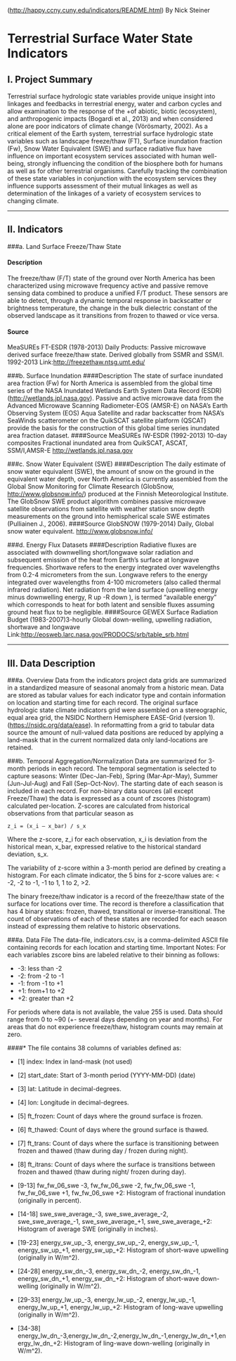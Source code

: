 (http://happy.ccny.cuny.edu/indicators/README.html)
By Nick Steiner


Terrestrial Surface Water State Indicators
==========================================

I. Project Summary
------------------

Terrestrial surface hydrologic state variables provide unique insight into linkages and feedbacks
in terrestrial energy, water and carbon cycles and allow examination to the response of the +of
abiotic, biotic (ecosystem), and anthropogenic impacts (Bogardi et al., 2013) and when considered
alone are poor indicators of climate change (Vörösmarty, 2002). As a critical element of the Earth
system, terrestrial surface hydrologic state variables such as landscape freeze/thaw (FT), Surface
inundation fraction (Fw), Snow Water Equivalent (SWE) and surface radiative flux have influence
on important ecosystem services associated with human well-being, strongly influencing the
condition of the biosphere both for humans as well as for other terrestrial organisms. Carefully
tracking the combination of these state variables in conjunction with the ecosystem services they
influence supports assessment of their mutual linkages as well as determination of the linkages of
a variety of ecosystem services to changing climate.

---
II. Indicators
--------------

###a. Land Surface Freeze/Thaw State

#### Description
The freeze/thaw (F/T) state of the ground over North America has been characterized using
microwave frequency active and passive remove sensing data combined to produce a unified F/T
product. These sensors are able to detect, through a dynamic temporal response in backscatter or
brightness temperature, the change in the bulk dielectric constant of the observed landscape as it
transitions from frozen to thawed or vice versa.

#### Source
MeaSUREs FT-ESDR (1978-2013) Daily Products: Passive microwave derived surface freeze/thaw state. Derived globally from SSMR and SSM/I. 1992-2013 Link:http://freezethaw.ntsg.umt.edu/

###b. Surface Inundation
####Description
The state of surface inundated area fraction (Fw) for North America is assembled from the global time series of the NASA Inundated Wetlands Earth System Data Record (ESDR)(http://wetlands.jpl.nasa.gov). Passive and active microwave data from the Advanced Microwave Scanning Radiometer-EOS (AMSR-E) on NASA’s Earth Observing System (EOS) Aqua Satellite and radar backscatter from NASA’s SeaWinds scatterometer on the QuikSCAT satellite platform
(QSCAT) provide the basis for the construction of this global time series inundated area fraction dataset.
####Source
MeaSUREs IW-ESDR (1992-2013) 10-day composites Fractional inundated area from QuikSCAT, ASCAT, SSM/I,AMSR-E http://wetlands.jpl.nasa.gov

###c. Snow Water Equivalent (SWE)
####Description
The daily estimate of snow water equivalent (SWE), the amount of snow on the ground in the equivalent water depth, over North America is currently assembled from the Global Snow Monitoring for Climate Research (GlobSnow, http://www.globsnow.info/) produced at the Finnish Meteorological Institute. The GlobSnow SWE product algorithm combines passive microwave satellite observations from satellite with weather station snow depth measurements on the ground into hemispherical scale SWE estimates (Pulliainen J., 2006).
####Source
GlobSNOW (1979-2014) Daily, Global snow water equivalent. http://www.globsnow.info/


###d. Energy Flux Datasets
####Description
Radiative fluxes are associated with downwelling short/longwave solar radiation and subsequent emission of the heat from Earth’s surface at longwave frequencies. Shortwave refers to the energy integrated over wavelengths from 0.2-4 micrometers from the sun. Longwave  refers to the energy integrated over wavelengths from 4-100 micrometers (also called thermal infrared radiation). Net radiation from the land surface (upwelling energy minus downwelling energy, R up -R down ), is termed “available energy” which corresponds to heat for both latent and sensible fluxes assuming ground heat flux to be negligible.
####Source
GEWEX Surface Radiation Budget (1983-2007)3-hourly  Global down-welling, upwelling radiation, shortwave and longwave Link:http://eosweb.larc.nasa.gov/PRODOCS/srb/table_srb.html

---
III. Data Description
---------------------

###a. Overview
Data from the indicators project data grids are summarized in a standardized measure of seasonal anomaly from a historic mean. Data are stored as tabular values for each indicator type and contain information on location and starting time for each record. 
The original surface hydrologic state climate indicators grid were assembled on a stereographic, equal area grid, the NSIDC Northern Hemisphere EASE-Grid (version 1). (https://nsidc.org/data/ease). In reformatting from a grid to tabular data source the amount of null-valued data positions are reduced by applying a land-mask that in the current normalized data only land-locations are retained. 

###b. Temporal Aggregation/Normalization
Data are summarized for 3-month periods in each record. The temporal segmentation is selected to capture seasons: Winter (Dec-Jan-Feb), Spring (Mar-Apr-May), Summer (Jun-Jul-Aug) and Fall (Sep-Oct-Nov). The starting date of each season is included in each record.
For non-binary data sources (all except Freeze/Thaw) the data is expressed as a count of  zscores (histogram) calculated per-location. Z-scores are calculated from historical observations from that particular season as 

``` 
z_i = (x_i – x_bar) / s_x 
```

Where the z-score, z_i for each observation, x_i is deviation from the historical mean, x_bar, expressed relative to the historical standard deviation, s_x. 

The variability of z-score within a 3-month period are defined by creating a histogram. For each climate indicator, the 5 bins for z-score values are: < -2, -2 to -1, -1 to 1, 1 to 2, >2.

The binary freeze/thaw indicator is a record of the freeze/thaw state of the surface for locations over time. The record is therefore a classification that has 4 binary states: frozen, thawed, transitional or inverse-transitional. The count of observations of each of these states are recorded for each season instead of expressing them relative to historic observations. 


###a. Data File
The data-file, indicators.csv, is a comma-delimited ASCII file containing records for each location and starting time.  Important Notes: For each variables zscore bins are labeled relative to their binning as follows:

* -3:  less than -2 
* -2:  from -2 to -1
* -1:  from -1 to +1
* +1: from+1 to +2
* +2: greater than +2

For periods where data is not available, the value 255 is used. Data should range from 0 to ~90 (+- several days depending on year and months). For areas that do not experience freeze/thaw, histogram counts may remain at zero.

####* The file contains 38 columns of variables defined as:

* [1] index: Index in land-mask (not used)

* [2] start_date: Start of 3-month period (YYYY-MM-DD) (date)

* [3] lat: Latitude in decimal-degrees.

* [4] lon: Longitude in decimal-degrees.

* [5] ft_frozen: Count of days where the ground surface is frozen.

* [6] ft_thawed: Count of days where the ground surface is thawed.

* [7] ft_trans: Count of days where the surface is transitioning between frozen and thawed (thaw during day / frozen during night).

* [8] ft_itrans: Count of days where the surface is transitions between frozen and thawed (thaw during night/ frozen during day).

* [9-13] fw_fw_06_swe -3, fw_fw_06_swe -2, fw_fw_06_swe -1,  fw_fw_06_swe +1,  fw_fw_06_swe +2: Histogram of fractional inundation (originally in percent).

* [14-18] swe_swe_average_-3, swe_swe_average_-2, swe_swe_average_-1, swe_swe_average_+1, swe_swe_average_+2: Histogram of average SWE (originally in inches).

* [19-23] energy_sw_up_-3, energy_sw_up_-2, energy_sw_up_-1, energy_sw_up_+1, energy_sw_up_+2: Histogram of short-wave upwelling (originally in W/m^2).

* [24-28] energy_sw_dn_-3, energy_sw_dn_-2, energy_sw_dn_-1, energy_sw_dn_+1, energy_sw_dn_+2: Histogram of short-wave down-welling (originally in W/m^2).

* [29-33] energy_lw_up_-3, energy_lw_up_-2, energy_lw_up_-1, energy_lw_up_+1, energy_lw_up_+2: Histogram of long-wave upwelling (originally in W/m^2).

* [34-38] energy_lw_dn_-3,energy_lw_dn_-2,energy_lw_dn_-1,energy_lw_dn_+1,energy_lw_dn_+2: Histogram of ling-wave down-welling (originally in W/m^2).


